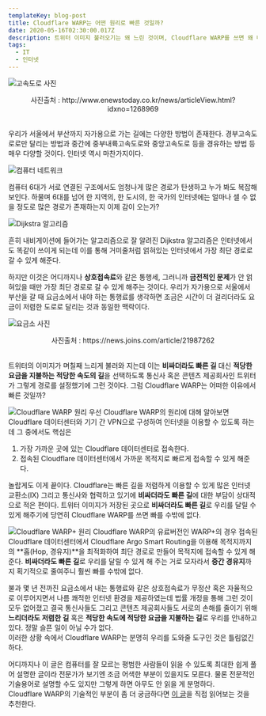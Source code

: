 ```yaml
---
templateKey: blog-post
title: Cloudflare WARP는 어떤 원리로 빠른 것일까?
date: 2020-05-16T02:30:00.017Z
description: 트위터 이미지 불러오기는 왜 느린 것이며, Cloudflare WARP를 쓰면 왜 빠른 것일까?
tags:
  - IT
  - 인터넷
---
```

![고속도로 사진](/images/highway.jpg)
<center>사진출처 : http://www.enewstoday.co.kr/news/articleView.html?idxno=1268969</center><br>

우리가 서울에서 부산까지 자가용으로 가는 길에는 다양한 방법이 존재한다. 경부고속도로로만 달리는 방법과 중간에 중부내륙고속도로와 중앙고속도로 등을 경유하는 방법 등 매우 다양할 것이다. 인터넷 역시 마찬가지이다.

![컴퓨터 네트워크](/images/network.png)

컴퓨터 6대가 서로 연결된 구조에서도 엄청나게 많은 경로가 탄생하고 누가 봐도 복잡해 보인다. 하물며 6대를 넘어 한 지역의, 한 도시의, 한 국가의 인터넷에는 얼마나 셀 수 없을 정도로 많은 경로가 존재하는지 이제 감이 오는가?

![Dijkstra 알고리즘](/images/dijkstra.gif)

흔히 내비게이션에 들어가는 알고리즘으로 잘 알려진 Dijkstra 알고리즘은 인터넷에서도 똑같이 쓰이게 되는데 이를 통해 거미줄처럼 얽혀있는 인터넷에서 가장 최단 경로로 갈 수 있게 해준다.

하지만 이것은 어디까지나 **상호접속료**와 같은 통행세, 그러니까 **금전적인 문제**가 안 얽혀있을 때만 가장 최단 경로로 갈 수 있게 해주는 것이다. 우리가 자가용으로 서울에서 부산을 갈 때 요금소에서 내야 하는 통행료를 생각하면 조금은 시간이 더 걸리더라도 요금이 저렴한 도로로 달리는 것과 동일한 맥락이다.

![요금소 사진](/images/tollgate.jpg)
<center>사진출처 : https://news.joins.com/article/21987262</center><br>

트위터의 이미지가 며칠째 느리게 불러와 지는데 이는 **비싸더라도 빠른 길** 대신 **적당한 요금을 지불하는 적당한 속도의 길**을 선택하도록 통신사 혹은 콘텐츠 제공회사인 트위터가 그렇게 경로를 설정했기에 그런 것이다. 그럼 Cloudflare WARP는 어떠한 이유에서 빠른 것일까?

![Cloudflare WARP 원리](/images/warp.png)
우선 Cloudflare WARP의 원리에 대해 알아보면 Cloudflare 데이터센터와 기기 간 VPN으로 구성하여 인터넷을 이용할 수 있도록 하는데 그 중에서도 핵심은
  1. 가장 가까운 곳에 있는 Cloudflare 데이터센터로 접속한다.
  2. 접속된 Cloudflare 데이터센터에서 가까운 목적지로 빠르게 접속할 수 있게 해준다.

놀랍게도 이게 끝이다. Cloudflare는 빠른 길을 저렴하게 이용할 수 있게 많은 인터넷 교환소(IX) 그리고 통신사와 협력하고 있기에 **비싸더라도 빠른 길**에 대한 부담이 상대적으로 적은 편이다. 트위터 이미지가 저장된 곳으로 **비싸더라도 빠른 길**로 우리를 달릴 수 있게 해주기에 당연히 Cloudflare WARP를 쓰면 빠를 수밖에 없다.

![Cloudflare WARP+ 원리](/images/warpplus.png)
Cloudflare WARP의 유료버전인 WARP+의 경우 접속된 Cloudflare 데이터센터에서 Cloudflare Argo Smart Routing을 이용해 목적지까지의 **홉(Hop, 경유지)**을 최적화하여 최단 경로로 만들어 목적지에 접속할 수 있게 해준다. **비싸더라도 빠른 길**로 우리를 달릴 수 있게 해 주는 거로 모자라서 **중간 경유지**까지 획기적으로 줄여주니 훨씬 빠를 수밖에 없다.

불과 몇 년 전까진 요금소에서 내는 통행료와 같은 상호접속료가 무정산 혹은 자율적으로 이루어지면서 나름 쾌적한 인터넷 환경을 제공하였는데 법률 개정을 통해 그런 것이 모두 없어졌고 결국 통신사들도 그리고 콘텐츠 제공회사들도 서로의 손해를 줄이기 위해 **느리더라도 저렴한 길** 혹은 **적당한 속도에 적당한 요금을 지불하는 길**로 우리를 안내하고 있다. 정말 슬픈 일이 아닐 수가 없다.<br>
이러한 상황 속에서 Cloudflare WARP는 분명히 우리를 도와줄 도구인 것은 틀림없긴 하다.

어디까지나 이 글은 컴퓨터를 잘 모르는 평범한 사람들이 읽을 수 있도록 최대한 쉽게 풀어 설명한 글이라 전문가가 보기엔 조금 어색한 부분이 있을지도 모른다. 물론 전문적인 기술용어로 설명할 수도 있지만 그렇게 하면 아무도 안 읽을 게 분명하다.<br>
Cloudflare WARP의 기술적인 부분이 좀 더 궁금하다면 [이 글](https://blog.cloudflare.com/warp-technical-challenges/)을 직접 읽어보는 것을 추천한다.